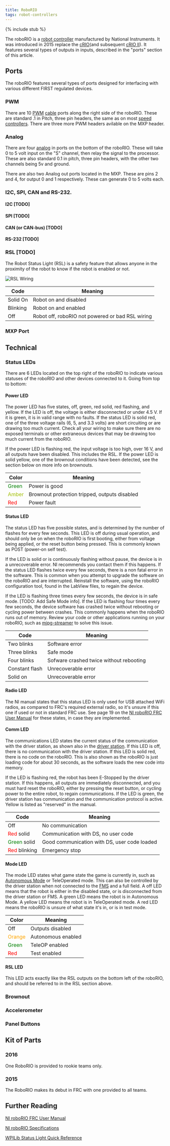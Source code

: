 ```yaml
---
title: RoboRIO
tags: robot-controllers
---
```


{% include stub %}

The roboRIO is a [robot controller](robot-controller) manufactured by National Instruments. It was introduced in 2015 replace the [cRIO](crio)(and subsequent [cRIO II](crio-ii)). It features several types of outputs in inputs, described in the "ports" section of this article.

## Ports

The roboRIO features several types of ports designed for interfacing with various different FIRST regulated devices.

### PWM

There are 10 [PWM](pwm) [cable](pwm_cable) ports along the right side of the roboRIO. These are standard .1 in Pitch, three pin headers, the same as on most [speed controllers](speed-controller). There are three more PWM headers avilable on the MXP header.

### Analog

There are four [analog](analog) in ports on the bottom of the roboRIO. These will take 0 to 5 volt input on the "S" channel, then relay the signal to the processor. These are also standard 0.1 in pitch, three pin headers, with the other two channels being 5v and ground.

There are also two Analog out ports located in the MXP. These are pins 2 and 4, for output 0 and 1 respectively. These can generate 0 to 5 volts each.  

### I2C, SPI, CAN and RS-232.

#### I2C [TODO]

#### SPI [TODO]

#### CAN (or CAN-bus) [TODO]

#### RS-232 [TODO]

### RSL [TODO]

The Robot Status Light (RSL) is a safety feature that allows anyone in the proximity of the robot to know if the robot is enabled or not.

![RSL Wiring](https://alex-spataru.gitbooks.io/frc-robot-programming/content/Images/RSL.jpg)

| Code     | Meaning                                          |
| -------- | -------------------------------------------------|
| Solid On | Robot on and disabled                            |
| Blinking | Robot on and enabled                             |
| Off      | Robot off, roboRIO not powered or bad RSL wiring |

### MXP Port



## Technical



### Status LEDs

There are 6 LEDs located on the top right of the roboRIO to indicate various statuses of the roboRIO and other devices connected to it. Going from top to bottom:

#### Power LED

The power LED has five states, off, green, red solid, red flashing, and yellow. If the LED is off, the voltage is either disconnected or under 4.5 V. If it is green, it is in valid range with no faults. If the status LED is solid red, one of the three voltage rails (6, 5, and 3.3 volts) are short circuiting or are drawing too much current. Check all your wiring to make sure there are no exposed terminals or other extraneous devices that may be drawing too much current from the roboRIO.

If the power LED is flashing red, the input voltage is too high, over 16 V, and all outputs have been disabled. This includes the RSL. If the power LED is solid yellow, one of the brownout conditions have been detected, see the section below on more info on brownouts.

| Color                          | Meaning                                       |
| ------------------------------ | --------------------------------------------- |
| <font color=green>Green</font> | Power is good                                 |
| <font color=amber>Amber</font> | Brownout protection tripped, outputs disabled |
| <font color=red>Red</font>     | Power fault                                   |

#### Status LED

The status LED has five possible states, and is determined by the number of flashes for every few seconds. This LED is off during usual operation, and should only be on when the roboRIO is first booting, either from voltage being applied, or the reset button being pressed. This is commonly known as POST (power-on self test).

If the LED is solid or is continuously flashing without pause, the device is in a unrecoverable error. NI recommends you contact them if this happens. If the status LED flashes twice every few seconds, there is a non fatal error in the software. This is common when you attempt to upgrade the software on the roboRIO and are interrupted. Reinstall the software, using the roboRIO configuration tool, found in the LabView files, to regain the device.

If the LED is flashing three times every few seconds, the device is in safe mode. [TODO: Add Safe Mode info]. If the LED is flashing four times every few seconds, the device software has crashed twice without rebooting or cycling power between crashes. This commonly happens when the roboRIO runs out of memory. Review your code or other applications running on your roboRIO, such as [mjpg-streamer](mjpg-streamer) to solve this issue.

| Code           | Meaning                                 |
| -------------- | --------------------------------------- |
| Two blinks     | Software error                          |
| Three blinks   | Safe mode                               |
| Four blinks    | Sofware crashed twice without rebooting |
| Constant flash | Unrecoverable error                     |
| Solid on       | Unrecoverable error                     |

#### Radio LED

The NI manual states that this status LED is only used for USB attached WiFi radios, as compared to FRC's required external radio, so it's unsure if this one if used or not in standard FRC use. See page 19 on the [NI roboRIO FRC User Manual](http://www.ni.com/pdf/manuals/374474a.pdf#page=19) for these states, in case they are implemented.

#### Comm LED

The communications LED states the current status of the communication with the driver station, as shown also in the [driver station](driver-station). If this LED is off, there is no communication with the driver station. If this LED is solid red, there is no code on the roboRIO. This is also shown as the roboRIO is just loading code for about 30 seconds, as the software loads the new code into memory.

If the LED is flashing red, the robot has been E-Stopped by the driver station. If this happens, all outputs are immediately disconnected, and you must hard reset the roboRIO, either by pressing the reset button, or cycling power to the entire robot, to regain communications. If the LED is green, the driver station has communication and the communication protocol is active. Yellow is listed as "reserved" in the manual.

| Code                                 | Meaning                                      |
| ------------------------------------ | -------------------------------------------- |
| Off                                  | No communication                             |
| <font color=red>Red</font> solid     | Communication with DS, no user code          |
| <font color=green>Green</font> solid | Good communication with DS, user code loaded |
| <font color=red>Red</font> blinking  | Emergency stop                               |

#### Mode LED

The mode LED states what game state the game is currently in, such as [Autonomous Mode](autonomous-mode) or TeleOperated mode. This can also be controlled by the driver station when not connected to the [FMS](FMS) and a full field. A off LED means that the robot is either in the disabled state, or is disconnected from the driver station or FMS. A green LED means the robot is in Autonomous Mode. A yellow LED means the robot is in TeleOperated mode. A red LED means the roboRIO is unsure of what state it's in, or is in test mode.

| Color                            | Meaning            |
| -------------------------------- | ------------------ |
| Off                              | Outputs disabled   |
| <font color=orange>Orange</font> | Autonomous enabled |
| <font color=green>Green</font>   | TeleOP enabled     |
| <font color=red>Red</font>       | Test enabled       |

#### RSL LED

This LED acts exactly like the RSL outputs on the bottom left of the roboRIO, and should be referred to in the RSL section above.

### Brownout



### Accelerometer



### Panel Buttons


## Kit of Parts

### 2016

One RoboRIO is provided to rookie teams only.

### 2015

The RoboRIO makes its debut in FRC with one provided to all teams.


## Further Reading
[NI roboRIO FRC User Manual](http://www.ni.com/pdf/manuals/374474a.pdf)

[NI roboRIO Specifications](http://www.ni.com/pdf/manuals/375275a.pdf)

[WPILib Status Light Quick Reference](http://wpilib.screenstepslive.com/s/4485/m/24166/l/144972-status-light-quick-reference)
